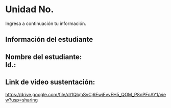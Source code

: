 # Unidad No. 
Ingresa a continuación tu información.
## Información del estudiante  
Nombre del estudiante:  
Id.:
---
## Link de video sustentación:
https://drive.google.com/file/d/1QlqhSvCj6EwjEvvEH5_QOM_P8nPFnAY1/view?usp=sharing


